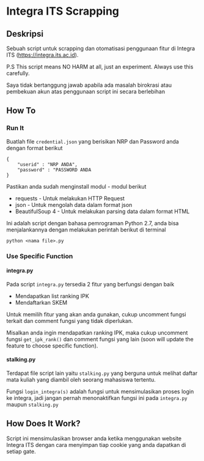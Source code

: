# Integra ITS Scrapping

## Deskripsi
Sebuah script untuk scrapping dan otomatisasi penggunaan fitur
di Integra ITS (https://integra.its.ac.id). 

P.S
This script means NO HARM at all, just an experiment. Always use this carefully.

Saya tidak bertanggung jawab apabila ada masalah birokrasi atau pembekuan akun atas penggunaan
script ini secara berlebihan

## How To

### Run It
Buatlah file `credential.json` yang berisikan NRP dan Password anda dengan format berikut

```
{
    "userid" : "NRP ANDA",
    "password" : "PASSWORD ANDA
}
```

Pastikan anda sudah menginstall modul - modul berikut
* requests - Untuk melakukan HTTP Request
* json - Untuk mengolah data dalam format json
* BeautifulSoup 4 - Untuk melakukan parsing data dalam format HTML

Ini adalah script dengan bahasa pemrograman Python 2.7, anda bisa menjalankannya dengan
melakukan perintah berikut di terminal

```
python <nama file>.py
```

### Use Specific Function
#### integra.py
Pada script `integra.py` tersedia 2 fitur yang berfungsi dengan baik

* Mendapatkan list ranking IPK
* Mendaftarkan SKEM

Untuk memilih fitur yang akan anda gunakan, cukup uncomment fungsi terkait
dan comment fungsi yang tidak diperlukan.

Misalkan anda ingin mendapatkan ranking IPK, maka cukup uncomment fungsi `get_ipk_rank()`
dan comment fungsi yang lain (soon will update the feature to choose specific function).

#### stalking.py
Terdapat file script lain yaitu `stalking.py` yang berguna untuk melihat daftar mata kuliah yang diambil oleh
seorang mahasiswa tertentu.

Fungsi `login_integra(s)` adalah fungsi untuk mensimulasikan proses login ke integra,
jadi jangan pernah menonaktifkan fungsi ini pada `integra.py` maupun `stalking.py`

## How Does It Work?

Script ini mensimulasikan browser anda ketika menggunakan website Integra ITS dengan cara menyimpan
tiap cookie yang anda dapatkan di setiap gate.
